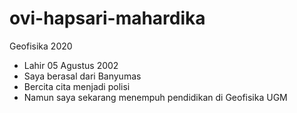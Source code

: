 # ovi-hapsari-mahardika
Geofisika 2020
+ Lahir 05 Agustus 2002
+ Saya berasal dari Banyumas
+ Bercita cita menjadi polisi
+ Namun saya sekarang menempuh pendidikan di Geofisika UGM
